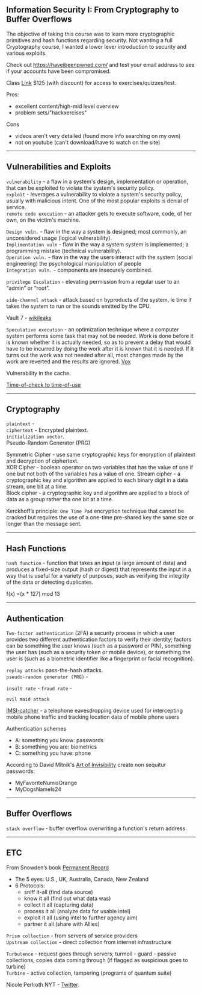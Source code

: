## Information Security I: From Cryptography to Buffer Overflows
The objective of taking this course was to learn more cryptographic primitives and hash functions regarding security. Not wanting a full Cryptography course, I wanted a lower lever introduction to security and various exploits.    

Check out https://haveibeenpwned.com/ and test your email address to see if your accounts have been compromised.     

Class [Link](https://www.edx.org/course/unlocking-information-security-i-from-cryptography-to-buffer-overflows) $125 (with discount) for access to exercises/quizzes/test.      

Pros:
 - excellent content/high-mid level overview
 - problem sets/"hackxercises"   
 
Cons
 - videos aren't very detailed (found more info searching on my own)
 - not on youtube (can't download/have to watch on the site)

---

## Vulnerabilities and Exploits
`vulnerability` - a flaw in a system's design, implementation or operation, that can be exploited to violate the system's security policy.    
 `exploit` - leverages a vulnerability to violate a system's security policy, usually with malicious intent. One of the most popular exploits is denial of service.     
`remote code execution` - an attacker gets to execute software, code, of her own, on the victim's machine.  

`Design vuln.` - flaw in the way a system is designed; most commonly, an unconsidered usage (logical vulnerability).   
`Implimentation vuln` - flaw in the way a system system is implemented; a programming mistake (technical vulnerability).   
`Operation vuln.` -  flaw in the way the users interact with the system (social engineering) the psychological manipulation of people   
`Integration vuln.` - components are insecurely combined.    

`privilege Escalation` - elevating permission from a regular user to an “admin” or “root”.   

`side-channel attack` - attack based on byproducts of the system, ie time it takes the system to run or the sounds emitted by the CPU.   

Vault 7 - [wikileaks](https://en.wikipedia.org/wiki/Vault_7)    

`Speculative execution` - an optimization technique where a computer system performs some task that may not be needed. Work is done before it is known whether it is actually needed, so as to prevent a delay that would have to be incurred by doing the work after it is known that it is needed. If it turns out the work was not needed after all, most changes made by the work are reverted and the results are ignored. [Vox](https://www.youtube.com/watch?v=d1BRw32nMqg)    

Vulnerability in the cache.  

[Time-of-check to time-of-use](https://en.wikipedia.org/wiki/Time-of-check_to_time-of-use)   

---

## Cryptography

`plaintext` -   
`ciphertext` - Encrypted plaintext.   
`initialization vector`.  
 Pseudo-Random Generator (PRG)   

Symmetric Cipher - use same cryptographic keys for encryption of plaintext and decryption of ciphertext.  
XOR Cipher - boolean operator on two variables that has the value of one if one but not both of the variables has a value of one.
Stream cipher - a cryptographic key and algorithm are applied to each binary digit in a data stream, one bit at a time.    
Block cipher  - a cryptographic key and algorithm are applied to a block of data as a group rather tha one bit at a time.  

Kerckhoff’s principle:
`One Time Pad` encryption technique that cannot be cracked but requires the use of a one-time pre-shared key the same size or longer than the message sent.

---

## Hash Functions

`hash function` - function that takes an input (a large amount of data) and produces a fixed-size output (hash or digest) that represents the input in a way that is useful for a variety of purposes, such as verifying the integrity of the data or detecting duplicates.      

f(x) =(x \* 127) mod 13

---

## Authentication
`Two-factor authentication` (2FA) a security process in which a user provides two different authentication factors to verify their identity; factors can be something the user knows (such as a password or PIN), something the user has (such as a security token or mobile device), or something the user is (such as a biometric identifier like a fingerprint or facial recognition).   

`replay attacks` pass-the-hash attacks.   
`pseudo-random generator (PRG)` -    

`insult rate` - 
`fraud rate` - 

`evil maid attack`   

[IMSI-catcher](https://en.wikipedia.org/wiki/IMSI-catcher) - a telephone eavesdropping device used for intercepting mobile phone traffic and tracking location data of mobile phone users   

Authentication schemes    
 - A: something you know: passwords
 - B: something you are: biometrics 
 - C: something you have: phone

According to David Mitnik's [Art of Invisibility](https://www.goodreads.com/book/show/30363785-the-art-of-invisibility) create non sequitur passwords:   
- MyFavoriteNumisOrange
- MyDogsNameIs24

---

## Buffer Overflows

`stack overflow` - buffer overflow overwriting a function's return address.

---   
## ETC
From Snowden’s book [Permanent Record](https://www.amazon.com/Permanent-Record-Edward-Snowden/dp/1250237238)   
- The 5 eyes: U.S., UK, Australia, Canada, New Zealand  
- 6 Protocols: 
  - sniff it-all (find data source)
  - know it all (find out what data was)
  - collect it all (capturing data) 
  - process it all (analyze data for usable intel)
  - exploit it all (using intel to further agency aim)
  - partner it all (share with Allies)


`Prism collection` - from servers of service providers   
`Upstream collection` - direct collection from internet infrastructure    

`Turbulence` - request goes through servers; turmoil - guard - passive collections, copies data coming through (if flagged as suspicious goes to turbine)    
`Turbine` - active collection, tampering (programs of quantum suite)    

Nicole Perlroth NYT - [Twitter](https://twitter.com/NicolePerlroth).  
